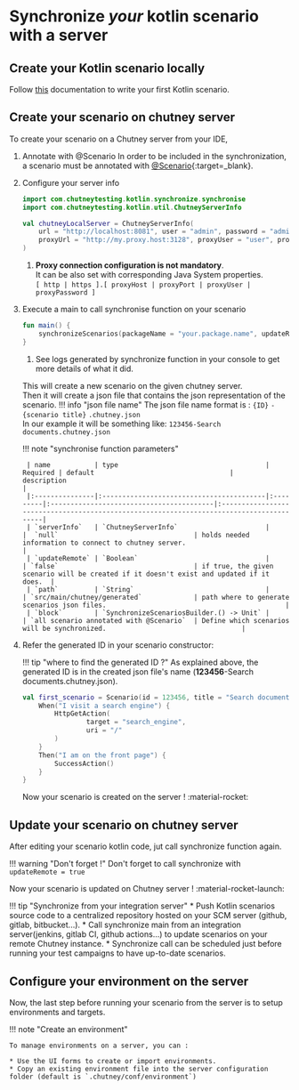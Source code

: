 # Synchronize *your* kotlin scenario with a server

## Create your Kotlin scenario locally
Follow [this](/getting_started/write/#write-a-scenario) documentation to write your first Kotlin scenario.

## Create your scenario on chutney server

To create your scenario on a Chutney server from your IDE,

1. Annotate with @Scenario
    In order to be included in the synchronization, a scenario must be annotated with [@Scenario](https://github.com/chutney-testing/chutney/blob/main/kotlin-dsl/dsl/src/main/kotlin/com/chutneytesting/kotlin/annotations/Scenario.kt){:target=_blank}.
2. Configure your server info
    ``` kotlin 
    import com.chutneytesting.kotlin.synchronize.synchronise
    import com.chutneytesting.kotlin.util.ChutneyServerInfo
    
    val chutneyLocalServer = ChutneyServerInfo(
        url = "http://localhost:8081", user = "admin", password = "admin",
        proxyUrl = "http://my.proxy.host:3128", proxyUser = "user", proxyPassword = "pwd" // (1)!
    )
    ```
    1. **Proxy connection configuration is not mandatory**.  
       It can be also set with corresponding Java System properties.  
       `[ http | https ].[ proxyHost | proxyPort | proxyUser | proxyPassword ]`

3. Execute a main to call synchronise function on your scenario
    ``` kotlin
    fun main() {
        synchronizeScenarios(packageName = "your.package.name", updateRemote = true, serverInfo = chutneyLocalServer) // (1)!
    }
    ```
    1. See logs generated by synchronize function in your console to get more details of what it did.

    This will create a new scenario on the given chutney server.<br/>
    Then it will create a json file that contains the json representation of the scenario.
    !!! info "json file name"
        The json file name format is : `{ID}` `-` `{scenario title}` `.chutney.json`<br/>
        In our example it will be something like: `123456-Search documents.chutney.json`


    !!! note "synchronise function parameters"
    
        | name           | type                                     | Required | default                                  |          description                                                                     |
        |:---------------|:-----------------------------------------|:---------|:-----------------------------------------|:-----------------------------------------------------------------------------------------|
        | `serverInfo`   | `ChutneyServerInfo`                      |          |  `null`                                  | holds needed information to connect to chutney server.                                   |
        | `updateRemote` | `Boolean`                                |          | `false`                                  | if true, the given scenario will be created if it doesn't exist and updated if it does.  |
        | `path`         | `String`                                 |          | `src/main/chutney/generated`             | path where to generate scenarios json files.                                             |
        | `block`        | `SynchronizeScenariosBuilder.() -> Unit` |          | `all scenario annotated with @Scenario`  | Define which scenarios will be synchronized.                                  |
        

4. Refer the generated ID in your scenario constructor:
   
    !!! tip "where to find the generated ID ?"
        As explained above, the generated ID is in the created json file's name (**123456**-Search documents.chutney.json).
   
    ``` kotlin 
    val first_scenario = Scenario(id = 123456, title = "Search documents") {
        When("I visit a search engine") {
            HttpGetAction(
                    target = "search_engine",
                    uri = "/"
            )
        }
        Then("I am on the front page") {
            SuccessAction()
        }
    }
    ```

    Now your scenario is created on the server ! :material-rocket:

## Update your scenario on chutney server

After editing your scenario kotlin code, jut call synchronize function again.

!!! warning "Don't forget !"
    Don't forget to call synchronize with `updateRemote = true`

Now your scenario is updated on Chutney server ! :material-rocket-launch:

!!! tip "Synchronize from your integration server"
    * Push Kotlin scenarios source code to a centralized repository hosted on your SCM server (github, gitlab, bitbucket...).
    * Call synchronize main from an integration server(jenkins, gitlab CI, github actions...) to update scenarios on your remote Chutney instance.
    * Synchronize call can be scheduled just before running your test campaigns to have up-to-date scenarios.

## Configure your environment on the server

Now, the last step before running your scenario from the server is to setup environments and targets.

!!! note "Create an environment"

    To manage environments on a server, you can :

    * Use the UI forms to create or import environments.
    * Copy an existing environment file into the server configuration folder (default is `.chutney/conf/environment`)

